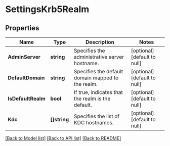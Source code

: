 # SettingsKrb5Realm

## Properties
Name | Type | Description | Notes
------------ | ------------- | ------------- | -------------
**AdminServer** | **string** | Specifies the administrative server hostname. | [optional] [default to null]
**DefaultDomain** | **string** | Specifies the default domain mapped to the realm. | [optional] [default to null]
**IsDefaultRealm** | **bool** | If true, indicates that the realm is the default. | [optional] [default to null]
**Kdc** | **[]string** | Specifies the list of KDC hostnames. | [optional] [default to null]

[[Back to Model list]](../README.md#documentation-for-models) [[Back to API list]](../README.md#documentation-for-api-endpoints) [[Back to README]](../README.md)



